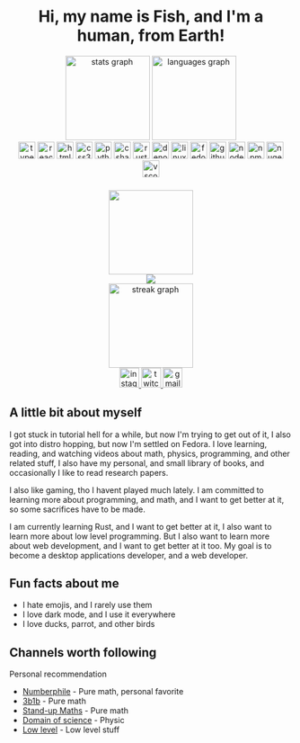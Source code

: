 <h1 align="center">Hi, my name is Fish, and I'm a human, from Earth!</h1>

<div align="center">
  <img src="https://github-readme-stats.vercel.app/api?username=th3fishMk&hide_title=false&hide_rank=false&show_icons=true&include_all_commits=true&count_private=true&disable_animations=false&theme=dracula&locale=en&hide_border=true" height="150" alt="stats graph"  />
  <img src="https://github-readme-stats.vercel.app/api/top-langs?username=th3fishMk&locale=en&hide_title=false&layout=compact&card_width=320&langs_count=8&theme=dracula&hide_border=false" height="150" alt="languages graph"  />
</div>

<div align="center">
  <img src="https://cdn.jsdelivr.net/gh/devicons/devicon/icons/typescript/typescript-original.svg" height="30" alt="typescript logo"  />
  <img src="https://cdn.jsdelivr.net/gh/devicons/devicon/icons/react/react-original.svg" height="30" alt="react logo"  />
  <img src="https://cdn.jsdelivr.net/gh/devicons/devicon/icons/html5/html5-original.svg" height="30" alt="html5 logo"  />
  <img src="https://cdn.jsdelivr.net/gh/devicons/devicon/icons/css3/css3-original.svg" height="30" alt="css3 logo"  />
  <img src="https://cdn.jsdelivr.net/gh/devicons/devicon/icons/python/python-original.svg" height="30" alt="python logo"  />
  <img src="https://cdn.jsdelivr.net/gh/devicons/devicon/icons/csharp/csharp-original.svg" height="30" alt="csharp logo"  />
  <img src="https://cdn.jsdelivr.net/gh/devicons/devicon/icons/rust/rust-original.svg" height="30" alt="rust logo"  />
  <img src="https://cdn.jsdelivr.net/gh/devicons/devicon/icons/denojs/denojs-original.svg" height="30" alt="denojs logo"  />
  <img src="https://cdn.jsdelivr.net/gh/devicons/devicon/icons/linux/linux-original.svg" height="30" alt="linux logo"  />
  <img src="https://cdn.jsdelivr.net/gh/devicons/devicon/icons/fedora/fedora-original.svg" height="30" alt="fedora logo"  />
  <img src="https://cdn.jsdelivr.net/gh/devicons/devicon/icons/github/github-original.svg" height="30" alt="github logo"  />
  <img src="https://cdn.jsdelivr.net/gh/devicons/devicon/icons/nodejs/nodejs-original.svg" height="30" alt="nodejs logo"  />
  <img src="https://cdn.jsdelivr.net/gh/devicons/devicon/icons/npm/npm-original-wordmark.svg" height="30" alt="npm logo"  />
  <img src="https://cdn.jsdelivr.net/gh/devicons/devicon/icons/nuget/nuget-original.svg" height="30" alt="nuget logo"  />
  <img src="https://cdn.jsdelivr.net/gh/devicons/devicon/icons/vscode/vscode-original.svg" height="30" alt="vscode logo"  />
</div>

###

<div align="center">
  <img height="150" src="https://avatars.githubusercontent.com/u/228313569?v=4"  />
</div>
<div align="center">
  <img src="https://visitor-badge.laobi.icu/badge?page_id=th3fishMk.th3fishMk&"  />
</div>

<div align="center">
  <img src="https://github-readme-streak-stats.herokuapp.com/?user=th3fishMk&theme=dracula&hide_border=true" height="150" alt="streak graph"  />
</div>

<div align="center">
  <a href="https://www.instagram.com/th3fishmk/" target="_blank">
    <img src="https://img.shields.io/static/v1?message=Instagram&logo=instagram&label=&color=E4405F&logoColor=white&labelColor=&style=for-the-badge" height="35" alt="instagram logo"  />
  </a>
  <a href="https://www.twitch.tv/th3fishmk" target="_blank">
    <img src="https://img.shields.io/static/v1?message=Twitch&logo=twitch&label=&color=9146FF&logoColor=white&labelColor=&style=for-the-badge" height="35" alt="twitch logo"  />
  </a>
  <a href="th3fishMk@proton.me" target="_blank">
    <img src="https://img.shields.io/static/v1?message=Email&logo=gmail&label=proton&color=D14836&logoColor=white&labelColor=&style=for-the-badge" height="35" alt="gmail logo"  />
  </a>
</div>

###

<div align="center">  

</div>

## A little bit about myself

I got stuck in tutorial hell for a while, but now I'm trying to get out of it, I also got into distro hopping, but now I'm settled on Fedora.
I love learning, reading, and watching videos about math, physics, programming, and other related stuff, I also have my personal, and small library of books, and occasionally I like to read research papers.

I also like gaming, tho I havent played much lately. I am committed to learning more about programming, and math, and I want to get better at it, so some sacrifices have to be made.

I am currently learning Rust, and I want to get better at it, I also want to learn more about low level programming. But I also want to learn more about web development, and I want to get better at it too. My goal is to become a desktop applications developer, and a web developer.

## Fun facts about me

- I hate emojis, and I rarely use them
- I love dark mode, and I use it everywhere
- I love ducks, parrot, and other birds

## Channels worth following

Personal recommendation

- [Numberphile](https://www.youtube.com/@numberphile) - Pure math, personal favorite
- [3b1b](https://www.youtube.com/@3blue1brown) - Pure math
- [Stand-up Maths](https://www.youtube.com/user/standupmaths) - Pure math
- [Domain of science](https://www.youtube.com/@domainofscience) - Physic
- [Low level](https://www.youtube.com/@LowLevelTV) - Low level stuff

